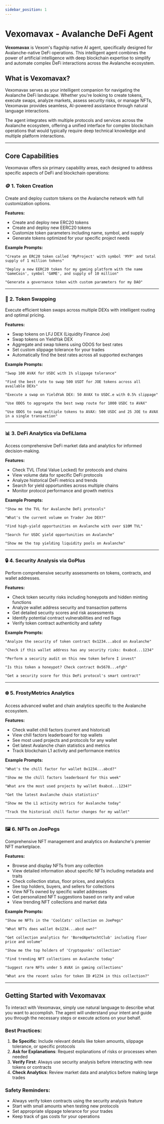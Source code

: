 ```yaml
---
sidebar_position: 1
---
```


# Vexomavax - Avalanche DeFi Agent

**Vexomavax** is Vexom's flagship native AI agent, specifically designed for Avalanche-native DeFi operations. This intelligent agent combines the power of artificial intelligence with deep blockchain expertise to simplify and automate complex DeFi interactions across the Avalanche ecosystem.

## What is Vexomavax?

Vexomavax serves as your intelligent companion for navigating the Avalanche DeFi landscape. Whether you're looking to create tokens, execute swaps, analyze markets, assess security risks, or manage NFTs, Vexomavax provides seamless, AI-powered assistance through natural language interactions.

The agent integrates with multiple protocols and services across the Avalanche ecosystem, offering a unified interface for complex blockchain operations that would typically require deep technical knowledge and multiple platform interactions.

---

## Core Capabilities

Vexomavax offers six primary capability areas, each designed to address specific aspects of DeFi and blockchain operations:

### 🪙 **1. Token Creation**

Create and deploy custom tokens on the Avalanche network with full customization options.

**Features:**
- Create and deploy new ERC20 tokens
- Create and deploy new EERC20 tokens
- Customize token parameters including name, symbol, and supply
- Generate tokens optimized for your specific project needs

**Example Prompts:**
```
"Create an ERC20 token called 'MyProject' with symbol 'MYP' and total supply of 1 million tokens"

"Deploy a new EERC20 token for my gaming platform with the name 'GameCoin', symbol 'GAME', and supply of 10 million"

"Generate a governance token with custom parameters for my DAO"
```

---

### 💱 **2. Token Swapping**

Execute efficient token swaps across multiple DEXs with intelligent routing and optimal pricing.

**Features:**
- Swap tokens on LFJ DEX (Liquidity Finance Joe)
- Swap tokens on YieldYak DEX 
- Aggregate and swap tokens using ODOS for best rates
- Set custom slippage tolerance for your trades
- Automatically find the best rates across all supported exchanges

**Example Prompts:**
```
"Swap 100 AVAX for USDC with 1% slippage tolerance"

"Find the best rate to swap 500 USDT for JOE tokens across all available DEXs"

"Execute a swap on YieldYak DEX: 50 AVAX to USDC.e with 0.5% slippage"

"Use ODOS to aggregate the best swap route for 1000 USDC to AVAX"

"Use ODOS to swap multiple tokens to AVAX: 500 USDC and 25 JOE to AVAX in a single transaction"
```

---

### 📊 **3. DeFi Analytics via DefiLlama**

Access comprehensive DeFi market data and analytics for informed decision-making.

**Features:**
- Check TVL (Total Value Locked) for protocols and chains
- View volume data for specific DeFi protocols
- Analyze historical DeFi metrics and trends
- Search for yield opportunities across multiple chains
- Monitor protocol performance and growth metrics

**Example Prompts:**
```
"Show me the TVL for Avalanche DeFi protocols"

"What's the current volume on Trader Joe DEX?"

"Find high-yield opportunities on Avalanche with over $10M TVL"

"Search for USDC yield opportunities on Avalanche"

"Show me the top yielding liquidity pools on Avalanche"
```

---

### 🔒 **4. Security Analysis via GoPlus**

Perform comprehensive security assessments on tokens, contracts, and wallet addresses.

**Features:**
- Check token security risks including honeypots and hidden minting functions
- Analyze wallet address security and transaction patterns
- Get detailed security scores and risk assessments
- Identify potential contract vulnerabilities and red flags
- Verify token contract authenticity and safety

**Example Prompts:**
```
"Analyze the security of token contract 0x1234...abcd on Avalanche"

"Check if this wallet address has any security risks: 0xabcd...1234"

"Perform a security audit on this new token before I invest"

"Is this token a honeypot? Check contract 0x5678...efgh"

"Get a security score for this DeFi protocol's smart contract"
```

---

### ❄️ **5. FrostyMetrics Analytics**

Access advanced wallet and chain analytics specific to the Avalanche ecosystem.

**Features:**
- Check wallet chill factors (current and historical)
- View chill factors leaderboard for top wallets
- See most used projects and protocols for any wallet
- Get latest Avalanche chain statistics and metrics
- Track blockchain L1 activity and performance metrics

**Example Prompts:**
```
"What's the chill factor for wallet 0x1234...abcd?"

"Show me the chill factors leaderboard for this week"

"What are the most used projects by wallet 0xabcd...1234?"

"Get the latest Avalanche chain statistics"

"Show me the L1 activity metrics for Avalanche today"

"Track the historical chill factor changes for my wallet"
```

---

### 🖼️ **6. NFTs on JoePegs**

Comprehensive NFT management and analytics on Avalanche's premier NFT marketplace.

**Features:**
- Browse and display NFTs from any collection
- View detailed information about specific NFTs including metadata and traits
- Check collection status, floor prices, and analytics
- See top holders, buyers, and sellers for collections
- View NFTs owned by specific wallet addresses
- Get personalized NFT suggestions based on rarity and value
- View trending NFT collections and market data

**Example Prompts:**
```
"Show me NFTs in the 'CoolCats' collection on JoePegs"

"What NFTs does wallet 0x1234...abcd own?"

"Get collection analytics for 'BoredApeYachtClub' including floor price and volume"

"Show me the top holders of 'Cryptopunks' collection"

"Find trending NFT collections on Avalanche today"

"Suggest rare NFTs under 5 AVAX in gaming collections"

"What are the recent sales for token ID #1234 in this collection?"
```

---

## Getting Started with Vexomavax

To interact with Vexomavax, simply use natural language to describe what you want to accomplish. The agent will understand your intent and guide you through the necessary steps or execute actions on your behalf.

### Best Practices:

1. **Be Specific**: Include relevant details like token amounts, slippage tolerance, or specific protocols
2. **Ask for Explanations**: Request explanations of risks or processes when needed
3. **Verify First**: Always use security analysis before interacting with new tokens or contracts
4. **Check Analytics**: Review market data and analytics before making large trades

### Safety Reminders:

- Always verify token contracts using the security analysis feature
- Start with small amounts when testing new protocols
- Set appropriate slippage tolerance for your trades
- Keep track of gas costs for your operations

